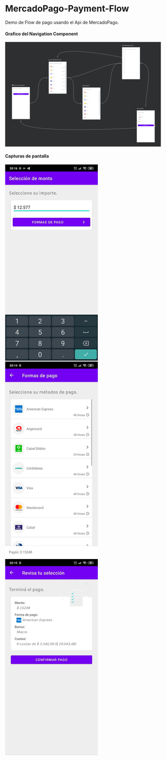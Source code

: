 # MercadoPago-Payment-Flow
Demo de Flow de pago usando el Api de MercadoPago.


#### Grafico del Navigation Component
<p>
 <img src="https://raw.githubusercontent.com/mbove77/MercadoPago-Payment-Flow/master/screenshots/Navigation.png" width="600" />
</p>

#### Capturas de pantalla
<p>
 <img src="https://raw.githubusercontent.com/mbove77/MercadoPago-Payment-Flow/master/screenshots/1.png" width="300" />
&nbsp; &nbsp; &nbsp; &nbsp;
 <img src="https://raw.githubusercontent.com/mbove77/MercadoPago-Payment-Flow/master/screenshots/2.png" width="300" />
 &nbsp; &nbsp; &nbsp; &nbsp;
 <img src="https://raw.githubusercontent.com/mbove77/MercadoPago-Payment-Flow/master/screenshots/3.png" width="300" />
</p>
